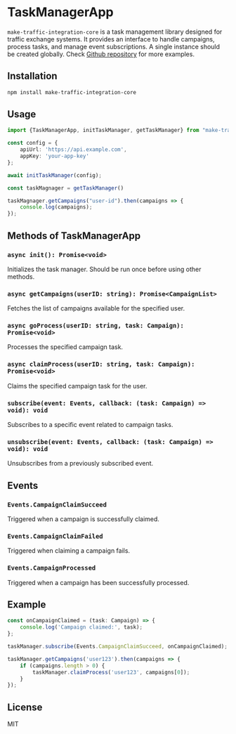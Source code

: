 # TaskManagerApp

`make-traffic-integration-core` is a task management library designed for traffic exchange systems. 
It provides an interface to handle campaigns, process tasks, and manage event subscriptions. A single instance should be created globally.
Check [Github repository](https://github.com/koltsov-iv/make-traffic-integration-lib) for more examples.

## Installation
```sh
npm install make-traffic-integration-core
```

## Usage
```typescript
import {TaskManagerApp, initTaskManager, getTaskManager} from "make-traffic-integration-core";

const config = {
    apiUrl: 'https://api.example.com',
    appKey: 'your-app-key'
};

await initTaskManager(config);

const taskMagnager = getTaskManager()

taskMagnager.getCampaigns("user-id").then(campaigns => {
    console.log(campaigns);
});
```

## Methods of TaskManagerApp

### `async init(): Promise<void>`
Initializes the task manager. Should be run once before using other methods.

### `async getCampaigns(userID: string): Promise<CampaignList>`
Fetches the list of campaigns available for the specified user.

### `async goProcess(userID: string, task: Campaign): Promise<void>`
Processes the specified campaign task.

### `async claimProcess(userID: string, task: Campaign): Promise<void>`
Claims the specified campaign task for the user.

### `subscribe(event: Events, callback: (task: Campaign) => void): void`
Subscribes to a specific event related to campaign tasks.

### `unsubscribe(event: Events, callback: (task: Campaign) => void): void`
Unsubscribes from a previously subscribed event.

## Events

### `Events.CampaignClaimSucceed`
Triggered when a campaign is successfully claimed.

### `Events.CampaignClaimFailed`
Triggered when claiming a campaign fails.

### `Events.CampaignProcessed`
Triggered when a campaign has been successfully processed.

## Example
```typescript
const onCampaignClaimed = (task: Campaign) => {
    console.log('Campaign claimed:', task);
};

taskManager.subscribe(Events.CampaignClaimSucceed, onCampaignClaimed);

taskManager.getCampaigns('user123').then(campaigns => {
    if (campaigns.length > 0) {
        taskManager.claimProcess('user123', campaigns[0]);
    }
});
```

## License
MIT

